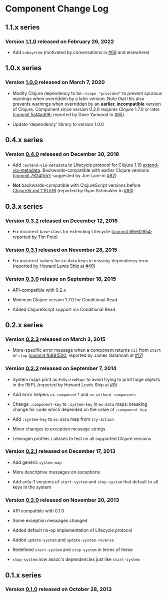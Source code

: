 # Component Change Log


## 1.1.x series

### Version [1.1.0] released on February 26, 2022

  * Add `subsystem`
    (motivated by conversations in [#69] and elsewhere)



## 1.0.x series

### Version [1.0.0] released on March 7, 2020

  * Modify Clojure dependency to be `:scope "provided"`
    to prevent spurious warnings when overridden by a
    later version. Note that this also prevents warnings
    when overridden by an **earlier, incompatible**
    version of Clojure. Component since version 0.3.0
    requires Clojure 1.7.0 or later.
    ([commit 5af4ad06]; reported by Dave Yarwood in [#65]).

  * Update 'dependency' library to version 1.0.0



## 0.4.x series

### Version [0.4.0] released on December 30, 2018

  * Add `:extend-via-metadata` to Lifecycle protocol
    for Clojure 1.10 [extend-via-metadata].
    Backwards-compatible with earlier Clojure versions
    ([commit 7824f551]; suggested by Joe Lane in [#62]).

  * **Not** backwards-compatible with ClojureScript versions
    before [ClojureScript 1.10.516]
    (reported by Ryan Schmukler in [#63]).



## 0.3.x series

### Version [0.3.2] released on December 12, 2016

  * Fix incorrect base class for extending Lifecycle
    ([commit 69e62854]; reported by Tim Pote)

### Version [0.3.1] released on November 28, 2015

  * Fix incorrect values for `ex-data` keys in missing-dependency
    error (reported by Howard Lewis Ship at [#40])

### Version [0.3.0] release on September 18, 2015

  * API-compatible with 0.2.x

  * Minimum Clojure version 1.7.0 for Conditional Read

  * Added ClojureScript support via Conditional Read



## 0.2.x series

### Version [0.2.3] released on March 3, 2015

  * More-specific error message when a component returns `nil` from
    `start` or `stop` ([commit fb891500]; reported by James Gatannah
    at [#17])

### Version [0.2.2] released on September 7, 2014

  * System maps print as `#<SystemMap>` to avoid trying to print huge
    objects in the REPL (reported by Howard Lewis Ship at [#9])

  * Add error helpers `ex-component?` and `ex-without-components`

  * Change `:component-key` to `:system-key` in `ex-data` maps:
    breaking change for code which depended on the value of
    `:component-key`

  * Add `:system-key` to `ex-data` map from `try-action`

  * Minor changes to exception message strings

  * Leiningen profiles / aliases to test on all supported Clojure
    versions

### Version [0.2.1] released on December 17, 2013

  * Add generic `system-map`

  * More descriptive messages on exceptions

  * Add arity-1 versions of `start-system` and `stop-system` that
    default to all keys in the system

### Version [0.2.0] released on November 20, 2013

  * API compatible with 0.1.0

  * Some exception messages changed

  * Added default no-op implementation of Lifecycle protocol

  * Added `update-system` and `update-system-reverse`

  * Redefined `start-system` and `stop-system` in terms of these

  * `stop-system` now assoc's dependencies just like `start-system`



## 0.1.x series

### Version [0.1.0] released on October 28, 2013


[1.1.0]: https://github.com/stuartsierra/component/tree/component-1.1.0
[1.0.0]: https://github.com/stuartsierra/component/tree/component-1.0.0
[0.4.0]: https://github.com/stuartsierra/component/tree/component-0.4.0
[0.3.2]: https://github.com/stuartsierra/component/tree/component-0.3.2
[0.3.1]: https://github.com/stuartsierra/component/tree/component-0.3.1
[0.3.0]: https://github.com/stuartsierra/component/tree/component-0.3.0
[0.2.3]: https://github.com/stuartsierra/component/tree/component-0.2.3
[0.2.2]: https://github.com/stuartsierra/component/tree/component-0.2.2
[0.2.1]: https://github.com/stuartsierra/component/tree/component-0.2.1
[0.2.0]: https://github.com/stuartsierra/component/tree/component-0.2.0
[0.1.0]: https://github.com/stuartsierra/component/tree/component-0.1.0

[commit fb891500]: https://github.com/stuartsierra/component/commit/fb891500506b048bd8d9d689dfd3ed8c0e940944
[commit 69e62854]: https://github.com/stuartsierra/component/commit/69e62854c7dac7b4743a542e04ce4aa23a934c07
[commit 7824f551]: https://github.com/stuartsierra/component/commit/7824f55129337c775a776daf6286fd43b8911b38
[commit 5af4ad06]: https://github.com/stuartsierra/component/commit/5af4ad06fdc3ff3240573ae9394da92d8cf90c7e

[#9]: https://github.com/stuartsierra/component/issues/9
[#17]: https://github.com/stuartsierra/component/issues/17
[#40]: https://github.com/stuartsierra/component/issues/40
[#62]: https://github.com/stuartsierra/component/pull/62
[#63]: https://github.com/stuartsierra/component/issues/63
[#65]: https://github.com/stuartsierra/component/issues/65
[#69]: https://github.com/stuartsierra/component/issues/69

[dependency]: https://github.com/stuartsierra/dependency
[tools.namespace]: https://github.com/clojure/tools.namespace

[extend-via-metadata]: https://github.com/clojure/clojure/blob/28b87d53909774af28f9f9ba6dfa2d4b94194a57/changes.md#22-protocol-extension-by-metadata
[ClojureScript 1.10.516]: https://github.com/clojure/clojurescript/blob/8a5abc4e02c72d000204674f38c6665c786302a4/changes.md
